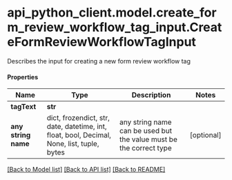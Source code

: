 # api_python_client.model.create_form_review_workflow_tag_input.CreateFormReviewWorkflowTagInput

Describes the input for creating a new form review workflow tag

#### Properties
Name | Type | Description | Notes
------------ | ------------- | ------------- | -------------
**tagText** | **str** |  | 
**any string name** | dict, frozendict, str, date, datetime, int, float, bool, Decimal, None, list, tuple, bytes | any string name can be used but the value must be the correct type | [optional]

[[Back to Model list]](../../README.md#documentation-for-models) [[Back to API list]](../../README.md#documentation-for-api-endpoints) [[Back to README]](../../README.md)

